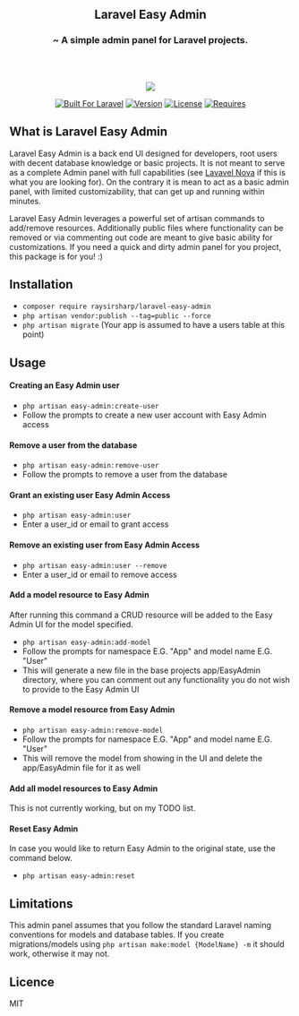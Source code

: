 <h2 align="center">Laravel Easy Admin</h2>
<h3 align="center">~ A simple admin panel for Laravel projects.</h3>
<br><br>
<p align="center"><img src="https://raw.githubusercontent.com/raysirsharp/img-storage/master/easy-admin-header.png"></p>
<p align="center">
<a target="_blank" href="https://laravel.com/"><img src="https://img.shields.io/badge/Built%20For-Laravel-orange" alt="Built For Laravel"></a>
<a target="_blank" href="https://packagist.org/packages/raysirsharp/laravel-easy-admin"><img src="https://img.shields.io/badge/Current%20Version-0.1.1-blue" alt="Version"></a>
<a target="_blank" href="https://packagist.org/packages/raysirsharp/laravel-easy-admin"><img src="https://img.shields.io/badge/License-MIT-green" alt="License"></a>
<a target="_blank" href="https://laravel.com/"><img src="https://img.shields.io/badge/Requires-Laravel%20%5E7.0-red" alt="Requires"></a>
</p>

## What is Laravel Easy Admin

Laravel Easy Admin is a back end UI designed for developers, root users with decent database knowledge or basic projects. It is not meant to serve as a complete Admin panel with full capabilities (see <a href="https://nova.laravel.com/">Lavavel Nova</a> if this is what you are looking for). On the contrary it is mean to act as a basic admin panel, with limited customizability, that can get up and running within minutes.

Laravel Easy Admin leverages a powerful set of artisan commands to add/remove resources. Additionally public files where functionality can be removed or via commenting out code are meant to give basic ability for customizations. If you need a quick and dirty admin panel for you project, this package is for you! :)


## Installation
- `composer require raysirsharp/laravel-easy-admin`
- `php artisan vendor:publish --tag=public --force`
- `php artisan migrate` (Your app is assumed to have a users table at this point)

## Usage

#### Creating an Easy Admin user
- `php artisan easy-admin:create-user`
- Follow the prompts to create a new user account with Easy Admin access

#### Remove a user from the database
- `php artisan easy-admin:remove-user`
- Follow the prompts to remove a user from the database

#### Grant an existing user Easy Admin Access
- `php artisan easy-admin:user`
- Enter a user_id or email to grant access

#### Remove an existing user from Easy Admin Access
- `php artisan easy-admin:user --remove`
- Enter a user_id or email to remove access

#### Add a model resource to Easy Admin
After running this command a CRUD resource will be added to the Easy Admin UI for the model specified.
- `php artisan easy-admin:add-model`
- Follow the prompts for namespace E.G. "App" and model name E.G. "User"
- This will generate a new file in the base projects app/EasyAdmin directory, where you can comment out any functionality you do not wish to provide to the Easy Admin UI

#### Remove a model resource from Easy Admin
- `php artisan easy-admin:remove-model`
- Follow the prompts for namespace E.G. "App" and model name E.G. "User"
- This will remove the model from showing in the UI and delete the app/EasyAdmin file for it as well

#### Add all model resources to Easy Admin
This is not currently working, but on my TODO list.

#### Reset Easy Admin
In case you would like to return Easy Admin to the original state, use the command below.
- `php artisan easy-admin:reset`

## Limitations
This admin panel assumes that you follow the standard Laravel naming conventions for models and database tables. If you create migrations/models using `php artisan make:model {ModelName} -m` it should work, otherwise it may not.

## Licence
MIT
